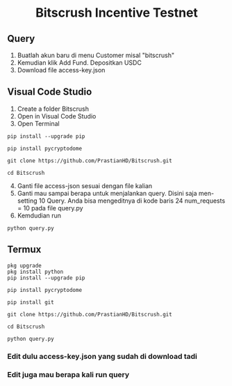  <h1 align="center">Bitscrush Incentive Testnet</h1>

## Query
1. Buatlah akun baru di menu Customer misal "bitscrush"
2. Kemudian klik Add Fund. Depositkan USDC 
3. Download file access-key.json

## Visual Code Studio
1. Create a folder Bitscrush
2. Open in Visual Code Studio
3. Open Terminal
  
```
pip install --upgrade pip
```

```
pip install pycryptodome
```

```
git clone https://github.com/PrastianHD/Bitscrush.git
```

```
cd Bitscrush
```

4. Ganti file access-json sesuai dengan file kalian
5. Ganti mau sampai berapa untuk menjalankan query. Disini saja men-setting 10 Query. Anda bisa mengeditnya di kode baris 24 num_requests = 10 pada file query.py
6. Kemdudian run
   
```
python query.py
```

## Termux
```
pkg upgrade
pkg install python
pip install --upgrade pip
```

```
pip install pycryptodome
```

```
pip install git
```

```
git clone https://github.com/PrastianHD/Bitscrush.git
```

```
cd Bitscrush
```

```
python query.py
```

### Edit dulu access-key.json yang sudah di download tadi
### Edit juga mau berapa kali run query
